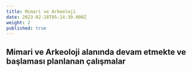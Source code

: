 ```yaml
---
title: Mimari ve Arkeoloji
date: 2023-02-28T05:14:39.000Z
weight: 2
published: true
---
```

## Mimari ve Arkeoloji alanında devam etmekte ve başlaması planlanan çalışmalar
